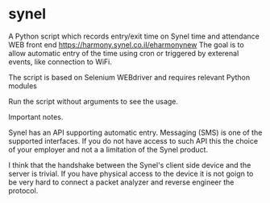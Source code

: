 # synel

A Python script which records entry/exit time on Synel time and attendance WEB front end https://harmony.synel.co.il/eharmonynew
The goal is to allow automatic entry of the time using cron or triggered by exterenal events, like connection to WiFi. 

The script is based on Selenium WEBdriver and requires relevant Python modules

Run the script without arguments to see the usage.


Important notes. 

Synel has an API supporting automatic entry. Messaging (SMS) is one of the supported interfaces. If you do not have access to such API this the choice of your employer and not a a limitation of the Synel product.  

I think that the handshake between the Synel's client side device and the server is trivial. If you have physical access to the device it is not goign to be very hard to connect a packet analyzer and reverse engineer the protocol.  
